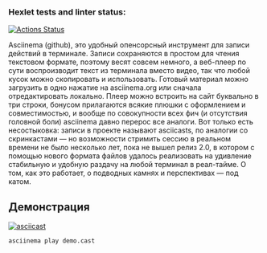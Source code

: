 ### Hexlet tests and linter status:
[![Actions Status](https://github.com/dima020/python-project-49/actions/workflows/hexlet-check.yml/badge.svg)](https://github.com/dima020/python-project-49/actions)

Asciinema (github), это удобный опенсорсный инструмент для записи действий в терминале. Записи сохраняются в простом для чтения текстовом формате, поэтому весят совсем немного, а веб-плеер по сути воспроизводит текст из терминала вместо видео, так что любой кусок можно скопировать и использовать. Готовый материал можно загрузить в одно нажатие на asciinema.org или сначала отредактировать локально. Плеер можно встроить на сайт буквально в три строки, бонусом прилагаются всякие плюшки с оформлением и совместимостью, и вообще по совокупности всех фич (и отсутствия головной боли) asciinema давно перерос все аналоги. Вот только есть несостыковка: записи в проекте называют asciicasts, по аналогии со скринкастами — но возможности стримить сессию в реальном времени не было несколько лет, пока не вышел релиз 2.0, в котором с помощью нового формата файлов удалось реализовать на удивление стабильную и удобную раздачу на любой терминал в реал-тайме. О том, как это работает, о подводных камнях и перспективах — под катом.

## Демонстрация
[![asciicast](https://asciinema.org/a/HPpUKSEpccQ6gLDkHLtgBFL5X.png)](https://asciinema.org/a/HPpUKSEpccQ6gLDkHLtgBFL5X)

```sh
asciinema play demo.cast
